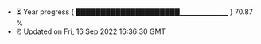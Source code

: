 - ⏳ Year progress { █████████████████████▁▁▁▁▁▁▁▁▁ } 70.87 %
- ⏰ Updated on Fri, 16 Sep 2022 16:36:30 GMT

